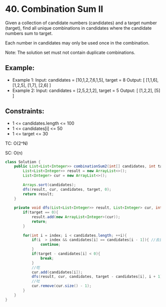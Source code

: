 # 40. Combination Sum II

Given a collection of candidate numbers (candidates) and a target number (target), find all unique combinations in candidates where the candidate numbers sum to target.

Each number in candidates may only be used once in the combination.

Note: The solution set must not contain duplicate combinations.

 
## Example:
+ Example 1:
Input: candidates = [10,1,2,7,6,1,5], target = 8
Output: 
[
[1,1,6],
[1,2,5],
[1,7],
[2,6]
]
+ Example 2:
Input: candidates = [2,5,2,1,2], target = 5
Output: 
[
[1,2,2],
[5]
]
 

## Constraints:
+ 1 <= candidates.length <= 100
+ 1 <= candidates[i] <= 50
+ 1 <= target <= 30

TC: O(2^N)

SC: O(n)

```java
class Solution {
    public List<List<Integer>> combinationSum2(int[] candidates, int target) {
        List<List<Integer>> result = new ArrayList<>();
        List<Integer> cur = new ArrayList<>();
        
        Arrays.sort(candidates);
        dfs(result, cur, candidates, target, 0);
        return result;
    }
    
    private void dfs(List<List<Integer>> result, List<Integer> cur, int[] candidates, int target, int index){
        if(target == 0){
            result.add(new ArrayList<Integer>(cur));
            return;
        }
        
        for(int i = index; i < candidates.length; ++i){
            if(i  > index && candidates[i] == candidates[i - 1]){ //去重，防止在之后产生重复的cur list
                continue;
            }
            if(target - candidates[i] < 0){
                break;
            }
            //吃
            cur.add(candidates[i]);
            dfs(result, cur, candidates, target - candidates[i], i + 1);//放错了一个index让我看错了半天
            //吐
            cur.remove(cur.size() - 1);
        }
    }
}
```
